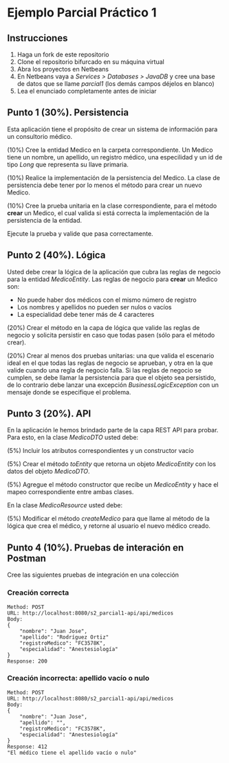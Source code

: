 # Ejemplo Parcial Práctico 1

## Instrucciones

1. Haga un fork de este repositorio
2. Clone el repositorio bifurcado en su máquina virtual
3. Abra los proyectos en Netbeans
4. En Netbeans vaya a _Services > Databases > JavaDB_ y cree una base de datos que se llame _parcial1_ (los demás campos déjelos en blanco)
5. Lea el enunciado completamente antes de iniciar

## Punto 1 (30%). Persistencia

Esta aplicación tiene el propósito de crear un sistema de información para un consultorio médico.

(10%) Cree la entidad Medico en la carpeta correspondiente. Un Medico tiene un nombre, un apellido, un registro médico, una especilidad y un id de tipo _Long_ que representa su llave primaria.

(10%) Realice la implementación de la persistencia del Medico. La clase de persistencia debe tener por lo menos el método para crear un nuevo Medico.

(10%) Cree la prueba unitaria en la clase correspondiente, para el método **crear** un Medico, el cual valida si está correcta la implementación de la persistencia de la entidad.

Ejecute la prueba y valide que pasa correctamente.

## Punto 2 (40%). Lógica

Usted debe crear la lógica de la aplicación que cubra las reglas de negocio para la entidad _MedicoEntity_. Las reglas de negocio para **crear** un Medico son:

- No puede haber dos médicos con el mismo número de registro
- Los nombres y apellidos no pueden ser nulos o vacíos
- La especialidad debe tener más de 4 caracteres

(20%) Crear el método en la capa de lógica que valide las reglas de negocio y solicita persistir en caso que todas pasen (sólo para el método crear).

(20%) Crear al menos dos pruebas unitarias: una que valida el escenario ideal en el que todas las reglas de negocio se aprueban, y otra en la que valide cuando una regla de negocio falla. Si las reglas de negocio se cumplen, se debe llamar la persistencia para que el objeto sea persistido, de lo contrario debe lanzar una excepción _BusinessLogicException_ con un mensaje donde se especifique el problema.

## Punto 3 (20%). API

En la aplicación le hemos brindado parte de la capa REST API para probar. Para esto, en la clase _MedicoDTO_ usted debe:

(5%) Incluir los atributos correspondientes y un constructor vacío

(5%) Crear el método _toEntity_ que retorna un objeto _MedicoEntity_ con los datos del objeto _MedicoDTO_.

(5%) Agregue el método constructor que recibe un _MedicoEntity_ y hace el mapeo correspondiente entre ambas clases.

En la clase _MedicoResource_ usted debe:

(5%) Modificar el método _createMedico_ para que llame al método de la lógica que crea el médico, y retorne al usuario el nuevo médico creado.

## Punto 4 (10%). Pruebas de interación en Postman

Cree las siguientes pruebas de integración en una colección

### Creación correcta

```
Method: POST
URL: http://localhost:8080/s2_parcial1-api/api/medicos
Body:
{
	"nombre": "Juan Jose",
	"apellido": "Rodríguez Ortiz"
	"registroMedico": "FC3578K",
	"especialidad": "Anestesiología"
}
Response: 200
```

### Creación incorrecta: apellido vacío o nulo

```
Method: POST
URL: http://localhost:8080/s2_parcial1-api/api/medicos
Body:
{
	"nombre": "Juan Jose",
	"apellido": "",
	"registroMedico": "FC3578K",
	"especialidad": "Anestesiología"
}
Response: 412
"El médico tiene el apellido vacío o nulo"
```
